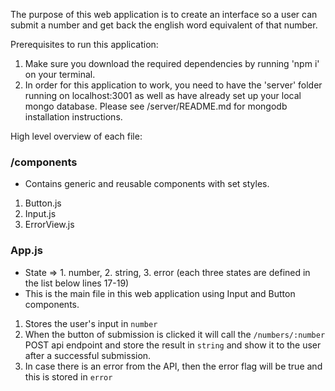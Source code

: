 The purpose of this web application is to create an interface so a user can submit a number and get back the english word equivalent of that number.

Prerequisites to run this application:
1. Make sure you download the required dependencies by running 'npm i' on your terminal.
2. In order for this application to work, you need to have the 'server' folder running on localhost:3001 as well as have already set up your local mongo database. Please see /server/README.md for mongodb installation instructions.

High level overview of each file:

### /components
- Contains generic and reusable components with set styles.
1. Button.js
2. Input.js
2. ErrorView.js

### App.js
- State => 1. number, 2. string, 3. error (each three states are defined in the list below lines 17-19)
- This is the main file in this web application using Input and Button components.
1. Stores the user's input in `number`
2. When the button of submission is clicked it will call the `/numbers/:number` POST api endpoint and store the result in `string` and show it to the user after a successful submission.
3. In case there is an error from the API, then the error flag will be true and this is stored in `error`
